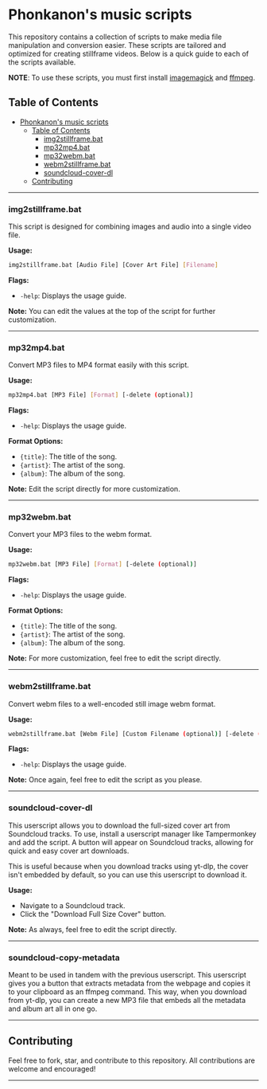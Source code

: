 # Phonkanon's music scripts

This repository contains a collection of scripts to make media file manipulation and conversion easier. These scripts are tailored and optimized for creating stillframe videos. Below is a quick guide to each of the scripts available.

**NOTE**: To use these scripts, you must first install [imagemagick](https://imagemagick.org/script/download.php) and [ffmpeg](https://ffmpeg.org/download.html).

## Table of Contents

- [Phonkanon's music scripts](#phonkanons-music-scripts)
  - [Table of Contents](#table-of-contents)
    - [img2stillframe.bat](#img2stillframebat)
    - [mp32mp4.bat](#mp32mp4bat)
    - [mp32webm.bat](#mp32webmbat)
    - [webm2stillframe.bat](#webm2stillframebat)
    - [soundcloud-cover-dl](#soundcloud-cover-dl)
  - [Contributing](#contributing)

---

### img2stillframe.bat

This script is designed for combining images and audio into a single video file.

**Usage:**

```bash
img2stillframe.bat [Audio File] [Cover Art File] [Filename]
```

**Flags:**

- `-help`: Displays the usage guide.

**Note:** You can edit the values at the top of the script for further customization.

---

### mp32mp4.bat

Convert MP3 files to MP4 format easily with this script.

**Usage:**

```bash
mp32mp4.bat [MP3 File] [Format] [-delete (optional)]
```

**Flags:**

- `-help`: Displays the usage guide.
  
**Format Options:**

- `{title}`: The title of the song.
- `{artist}`: The artist of the song.
- `{album}`: The album of the song.

**Note:** Edit the script directly for more customization.

---

### mp32webm.bat

Convert your MP3 files to the webm format.

**Usage:**

```bash
mp32webm.bat [MP3 File] [Format] [-delete (optional)]
```

**Flags:**

- `-help`: Displays the usage guide.
  
**Format Options:**

- `{title}`: The title of the song.
- `{artist}`: The artist of the song.
- `{album}`: The album of the song.

**Note:** For more customization, feel free to edit the script directly.

---

### webm2stillframe.bat

Convert webm files to a well-encoded still image webm format.

**Usage:**

```bash
webm2stillframe.bat [Webm File] [Custom Filename (optional)] [-delete (optional)]
```

**Flags:**

- `-help`: Displays the usage guide.


**Note:** Once again, feel free to edit the script as you please.

---

### soundcloud-cover-dl

This userscript allows you to download the full-sized cover art from Soundcloud tracks. To use, install a userscript manager like Tampermonkey and add the script. A button will appear on Soundcloud tracks, allowing for quick and easy cover art downloads.

This is useful because when you download tracks using yt-dlp, the cover isn't embedded by default, so you can use this userscript to download it.

**Usage:**

- Navigate to a Soundcloud track.
- Click the "Download Full Size Cover" button.


**Note:** As always, feel free to edit the script directly.

---

### soundcloud-copy-metadata

Meant to be used in tandem with the previous userscript. This userscript gives you a button that extracts metadata from the webpage and copies it to your clipboard as an ffmpeg command. This way, when you download from yt-dlp, you can create a new MP3 file that embeds all the metadata and album art all in one go.

---

## Contributing

Feel free to fork, star, and contribute to this repository. All contributions are welcome and encouraged!

---
